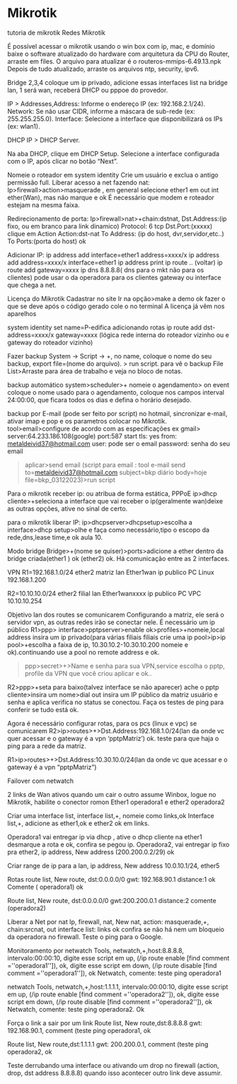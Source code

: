 # Mikrotik
tutoria de mikrotik
Redes Mikrotik 


É possível acessar o mikrotik usando o win box com ip, mac, e domínio 
baixe o software atualizado do hardware com arquitetura da CPU do Router, arraste em files. O arquivo para atualizar é o routeros-mmips-6.49.13.npk
Depois de tudo atualizado, arraste os arquivos ntp, security, ipv6.

Bridge 2,3,4 coloque um ip privado, adicione essas interfaces list na bridge lan, 1 será wan, receberá DHCP ou pppoe do provedor.

IP > Addresses,Address: Informe o endereço IP (ex: 192.168.2.1/24).
Network: Se não usar CIDR, informe a máscara de sub-rede (ex: 255.255.255.0).
Interface: Selecione a interface que disponibilizará os IPs (ex: wlan1).

DHCP
IP > DHCP Server.

Na aba DHCP, clique em DHCP Setup.
Selecione a interface configurada com o IP, após clicar no botão “Next”.

Nomeie o roteador em system identity Crie um usuário e exclua o antigo permissão full.
Liberar acesso a net fazendo nat:
Ip>firewall>action>masquerade , em general selecione ether1 em out int ether(Wan), mas não marque e ok
É necessário que modem e roteador estejam na mesma faixa.

Redirecionamento de porta:
Ip>firewall>nat>+chain:dstnat, Dst.Address:(ip fixo, ou em branco para link dinamico) Protocol: 6 tcp Dst.Port:(xxxxx) clique em Action Action:dst-nat To Address: (ip do host, dvr,servidor,etc..) To Ports:(porta do host) ok

Adicionar IP:
ip address add interface=ether1 address=xxxx/x
ip address add address=xxxx/x interface=ether1
ip address print
ip route
.. (voltar)
ip route add gateway=xxxx
ip dns 8.8.8.8( dns para o mkt não para os clientes) pode usar o da operadora para os clientes gateway ou interface que chega a net.

Licença do Mikrotik
Cadastrar no site
Ir na opção>make a demo ok fazer o que se deve após o código gerado cole o no terminal 
A licença já vêm nos aparelhos 
    
system identity set name=P-edifica 
adicionando rotas
ip route add dst-address=xxxx/x gateway=xxxx (lógica rede interna do roteador vizinho ou e gateway do roteador vizinho)
  
Fazer backup 
System -> Script -> +, no name, coloque o nome do seu backup,
export file=(nome do arquivo). > run script.
para vê o backup File List>Arraste para área de trabalho e veja no bloco de notas.

backup automático
system>scheduler>+ nomeie o agendamento> on event coloque o nome usado para o agendamento, coloque nos campos interval  24:00:00, que ficara todos os dias e defina o horário desejado.

backup por E-mail (pode ser feito por script)
no hotmail, sincronizar e-mail, ativar imap e pop e os parametros colocar no Mikrotik.
tool>email>configure de acordo com as especificações ex gmail> server:64.233.186.108(google)
port:587
start tls: yes
from: metaldeivid37@hotmail.com
user: pode ser o email
password: senha do seu email
>aplicar>send email (script para email : tool e-mail send
to=metaldeivid37@hotmail.com
subject=bkp diário body=hoje
file=bkp_03122023)>run script

Para o mikrotik receber ip: ou atribua de forma estática, PPPoE
ip>dhcp cliente>+seleciona a interface que vai receber o ip(geralmente wan)deixe as outras opções, ative no sinal de certo.

para o mikrotik liberar IP:
ip>dhcpserver>dhcpsetup>escolha a interface>dhcp setup>olhe e faça como necessário,tipo o escopo da rede,dns,lease time,e ok aula 10.

Modo bridge
Bridge>+(nome se quiser)>ports>adicione a ether dentro da bridge criada(ether1 ) ok (ether2) ok. Há comunicação entre as 2 interfaces.

VPN
R1=192.168.1.0/24 ether2 matriz lan
Ether1wan ip publico 
PC Linux 192.168.1.200

R2=10.10.10.0/24 ether2 filial lan
Ether1wanxxxx ip publico
PC VPC 10.10.10.254

Objetivo lan dos routes se comunicarem
Configurando a matriz, ele será o servidor vpn, as outras redes irão se conectar nele. É necessário um ip público
R1>ppp> interface>pptpserver>enable ok>profiles>+nomeie,local address insira um ip privado(para várias filiais filiais crie uma ip pool>ip>ip pool>+escolha a faixa de ip, 10.30.10.2-10.30.10.200 nomeie e ok).continuando use a pool no remote address e ok.

>ppp>secret>+>Name e senha para sua VPN,service escolha o pptp, profile da VPN que você criou aplicar e ok.. 

R2>ppp>+seta para baixo(talvez interface se não aparecer) ache o pptp cliente>insira um nome>dial out insira um IP público da matriz usuário e senha e aplica verifica no status se conectou. Faça os testes de ping para conferir se tudo está ok. 

Agora é necessário configurar rotas, para os pcs (linux e vpc) se comunicarem
R2>ip>routes>+>Dst.Address:192.168.1.0/24(lan da onde vc quer acessar e o gateway é a vpn ‘pptpMatriz’) ok. teste para que haja o ping para a rede da matriz.

R1>ip>routes>+>Dst.Address:10.30.10.0/24(lan da onde vc que acessar e o gateway é a vpn “pptpMatriz”)

Failover com netwatch

2 links de Wan ativos quando um cair o outro assume
Winbox, logue no Mikrotik, habilite o conector romon 
Ether1 operadora1 e ether2 operadora2

Criar uma interface list, interface list,+, nomeie como links,ok
Interface list,+, adicione as ether1,ok e ether2 ok em links.

Operadora1 vai entregar ip via dhcp , ative o dhcp cliente na ether1 desmarque a rota e ok, confira se pegou ip.
Operadora2, vai entregar ip fixo pra ether2, ip address, New address (200.200.0.2/29) ok

Criar range de ip para a lan, ip address, New address 10.0.10.1/24, ether5

Rotas route list, New route, dst:0.0.0.0/0 gwt: 192.168.90.1 distance:1 ok
Comente ( operadora1) ok

Route list, New route, dst:0.0.0.0/0 gwt:200.200.0.1
distance:2 comente (operadora2)

Liberar a Net por nat
Ip, firewall, nat, New nat, action: masquerade,+, chain:srcnat, out interface list: links ok confira se não há nem um bloqueio da operadora no firewall. Teste o ping para o Google.

Monitoramento por netwatch
Tools, netwatch,+,host:8.8.8.8, intervalo:00:00:10, digite esse script em up, (/ip route enable [find comment =''operadora1'']), ok, digite esse script em down, (/ip route disable [find comment =''operadora1'']), ok
Netwatch, comente: teste ping operadora1

 netwatch
Tools, netwatch,+,host:1.1.1.1, intervalo:00:00:10, digite esse script em up, (/ip route enable [find comment =''operadora2'']), ok, digite esse script em down, (/ip route disable [find comment =''operadora2'']), ok
Netwatch, comente: teste ping operadora2. Ok

 Força o link a sair por um link
Route list, New route,dst:8.8.8.8 gwt: 192.168.90.1, comment (teste ping operadora1, ok 

Route list, New route,dst:1.1.1.1 gwt: 200.200.0.1, comment (teste ping operadora2, ok

Teste derrubando uma interface ou ativando um drop no firewall (action, drop, dst address 8.8.8.8) quando isso acontecer outro link deve assumir.

